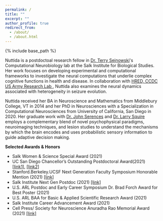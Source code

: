 ```yaml
---
permalink: /
title: ""
excerpt: ""
author_profile: true
redirect_from: 
  - /about/
  - /about.html
---
```


{% include base_path %}

Nuttida is a postdoctoal research fellow in <a href="https://cnl.salk.edu/" target="_blank">Dr. Terry Sejnowski</a>'s Computational Neurobiology lab at the Salk Institute for Biological Studies. Her work focuses on developing experimental and computational frameworks to investigate the neural computations that underlie complex cognitive functions in health and disease. In collaboration with <a href="https://www.arl.army.mil/who-we-are/directorates/hred/" target="_blank">HRED, CCDC US Army Research Lab </a>, Nuttida also examines the neural dynamics associated with heterogeneity in seizure evolution.  

Nuttida received her BA in Neuroscience and Mathematics from Middlebury College, VT in 2014 and her PhD in Neurosciences with a Specialization in Computational Neurosciences from University of California, San Diego in 2020. Her graduate work with <a href="https://serenceslab.ucsd.edu/" target="_blank">Dr. John Serences</a> and <a href="http://whoville.ucsd.edu/" target="_blank">Dr. Larry Squire</a> employs a complementary blend of novel psychophysical paradigms, neuroimaging techniques, and lesion studies to understand the mechanisms by which the brain encodes and uses probabilistic sensory information to guide adaptive decision making.

**Selected Awards & Honors**
- Salk Women & Science Special Award (2021)
- UC San Diego Chancellor’s Outstanding Postdoctoral Award(2021) <a href="https://postdoc.ucsd.edu/award-opportunities/postdoctoral-scholar-award.html#Recipients" target="_blank">[link1]</a>, <a href="https://inc.ucsd.edu/news/" target="_blank">[link2]</a>
- Stanford.Berkeley.UCSF Next Generation Faculty Symposium Honorable Mention (2021) <a href="https://www.berkeleystanfordnextgensymposium.com/featuredattendees-1" target="_blank">[link]</a>
- Salk Institute Next Gen Postdoc (2021) <a href="https://inside.salk.edu/fall-2021/nuttida-rungratsameetaweemana-drawing-from-memories/" target="_blank">[link]</a>
- U.S. ARL Postdoc and Early Career Symposium Dr. Brad Forch Award for Best Poster (2021)
- U.S. ARL BAA for Basic & Applied Scientific Research Award (2021)
- Salk Institute Career Advancement Award (2021)
- Cell Press/ Society for Neuroscience Anuradha Rao Memorial Award (2021) <a href="https://marlin-prod.literatumonline.com/pb-assets/journals/research/neuron/Anuradha_Rao_Memorial_Award_2020_2021.pdf" target="_blank">[link]</a>

<hallo hallo>
